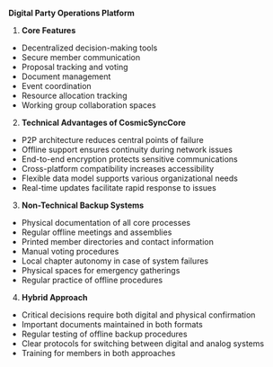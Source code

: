 **Digital Party Operations Platform**

1. **Core Features**
- Decentralized decision-making tools
- Secure member communication
- Proposal tracking and voting
- Document management
- Event coordination
- Resource allocation tracking
- Working group collaboration spaces

2. **Technical Advantages of CosmicSyncCore**
- P2P architecture reduces central points of failure
- Offline support ensures continuity during network issues
- End-to-end encryption protects sensitive communications
- Cross-platform compatibility increases accessibility
- Flexible data model supports various organizational needs
- Real-time updates facilitate rapid response to issues

3. **Non-Technical Backup Systems**
- Physical documentation of all core processes
- Regular offline meetings and assemblies
- Printed member directories and contact information
- Manual voting procedures
- Local chapter autonomy in case of system failures
- Physical spaces for emergency gatherings
- Regular practice of offline procedures

4. **Hybrid Approach**
- Critical decisions require both digital and physical confirmation
- Important documents maintained in both formats
- Regular testing of offline backup procedures
- Clear protocols for switching between digital and analog systems
- Training for members in both approaches


